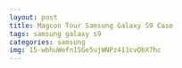```yaml
---
layout: post
title: Magcon Tour Samsung Galaxy S9 Case
tags: samsung galaxy s9
categories: samsung
img: 15-wbhuWefn1SGe5ujWNPz411cvQbX7hc
---
```

